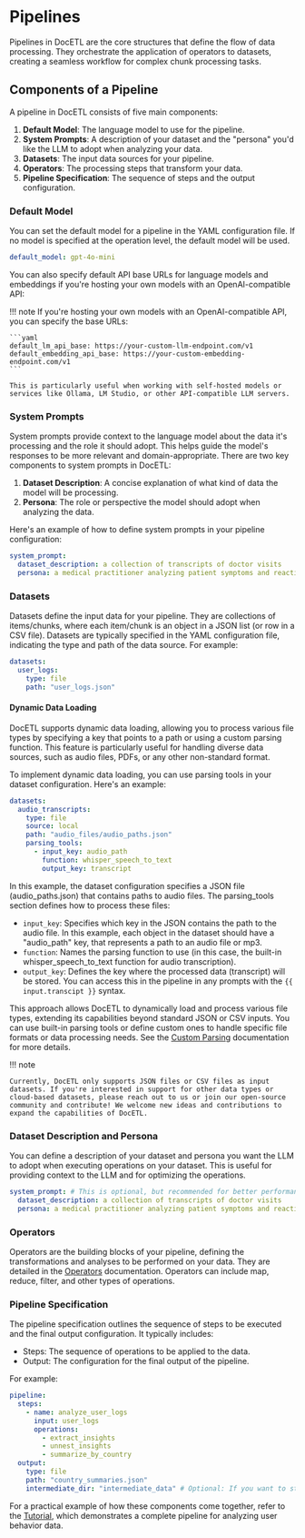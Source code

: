 # Pipelines

Pipelines in DocETL are the core structures that define the flow of data processing. They orchestrate the application of operators to datasets, creating a seamless workflow for complex chunk processing tasks.

## Components of a Pipeline

A pipeline in DocETL consists of five main components:

1. **Default Model**: The language model to use for the pipeline.
2. **System Prompts**: A description of your dataset and the "persona" you'd like the LLM to adopt when analyzing your data.
3. **Datasets**: The input data sources for your pipeline.
4. **Operators**: The processing steps that transform your data.
5. **Pipeline Specification**: The sequence of steps and the output configuration.

### Default Model

You can set the default model for a pipeline in the YAML configuration file. If no model is specified at the operation level, the default model will be used.

```yaml
default_model: gpt-4o-mini
```

You can also specify default API base URLs for language models and embeddings if you're hosting your own models with an OpenAI-compatible API:

!!! note
    If you're hosting your own models with an OpenAI-compatible API, you can specify the base URLs:
    
    ```yaml
    default_lm_api_base: https://your-custom-llm-endpoint.com/v1
    default_embedding_api_base: https://your-custom-embedding-endpoint.com/v1
    ```
    
    This is particularly useful when working with self-hosted models or services like Ollama, LM Studio, or other API-compatible LLM servers.

### System Prompts

System prompts provide context to the language model about the data it's processing and the role it should adopt. This helps guide the model's responses to be more relevant and domain-appropriate. There are two key components to system prompts in DocETL:

1. **Dataset Description**: A concise explanation of what kind of data the model will be processing.
2. **Persona**: The role or perspective the model should adopt when analyzing the data.

Here's an example of how to define system prompts in your pipeline configuration:

```yaml
system_prompt:
  dataset_description: a collection of transcripts of doctor visits
  persona: a medical practitioner analyzing patient symptoms and reactions to medications
```


### Datasets

Datasets define the input data for your pipeline. They are collections of items/chunks, where each item/chunk is an object in a JSON list (or row in a CSV file). Datasets are typically specified in the YAML configuration file, indicating the type and path of the data source. For example:

```yaml
datasets:
  user_logs:
    type: file
    path: "user_logs.json"
```

#### Dynamic Data Loading

DocETL supports dynamic data loading, allowing you to process various file types by specifying a key that points to a path or using a custom parsing function. This feature is particularly useful for handling diverse data sources, such as audio files, PDFs, or any other non-standard format.

To implement dynamic data loading, you can use parsing tools in your dataset configuration. Here's an example:

```yaml
datasets:
  audio_transcripts:
    type: file
    source: local
    path: "audio_files/audio_paths.json"
    parsing_tools:
      - input_key: audio_path
        function: whisper_speech_to_text
        output_key: transcript
```

In this example, the dataset configuration specifies a JSON file (audio_paths.json) that contains paths to audio files. The parsing_tools section defines how to process these files:

- `input_key`: Specifies which key in the JSON contains the path to the audio file. In this example, each object in the dataset should have a "audio_path" key, that represents a path to an audio file or mp3.
- `function`: Names the parsing function to use (in this case, the built-in whisper_speech_to_text function for audio transcription).
- `output_key`: Defines the key where the processed data (transcript) will be stored. You can access this in the pipeline in any prompts with the `{{ input.transcipt }}` syntax.

This approach allows DocETL to dynamically load and process various file types, extending its capabilities beyond standard JSON or CSV inputs. You can use built-in parsing tools or define custom ones to handle specific file formats or data processing needs. See the [Custom Parsing](../examples/custom-parsing.md) documentation for more details.

!!! note

    Currently, DocETL only supports JSON files or CSV files as input datasets. If you're interested in support for other data types or cloud-based datasets, please reach out to us or join our open-source community and contribute! We welcome new ideas and contributions to expand the capabilities of DocETL.

### Dataset Description and Persona

You can define a description of your dataset and persona you want the LLM to adopt when executing operations on your dataset. This is useful for providing context to the LLM and for optimizing the operations.

```yaml
system_prompt: # This is optional, but recommended for better performance. It is applied to all operations in the pipeline.
  dataset_description: a collection of transcripts of doctor visits
  persona: a medical practitioner analyzing patient symptoms and reactions to medications
```

### Operators

Operators are the building blocks of your pipeline, defining the transformations and analyses to be performed on your data. They are detailed in the [Operators](../concepts/operators.md) documentation. Operators can include map, reduce, filter, and other types of operations.

### Pipeline Specification

The pipeline specification outlines the sequence of steps to be executed and the final output configuration. It typically includes:

- Steps: The sequence of operations to be applied to the data.
- Output: The configuration for the final output of the pipeline.

For example:

```yaml
pipeline:
  steps:
    - name: analyze_user_logs
      input: user_logs
      operations:
        - extract_insights
        - unnest_insights
        - summarize_by_country
  output:
    type: file
    path: "country_summaries.json"
    intermediate_dir: "intermediate_data" # Optional: If you want to store intermediate outputs in a directory
```

For a practical example of how these components come together, refer to the [Tutorial](../tutorial.md), which demonstrates a complete pipeline for analyzing user behavior data.
